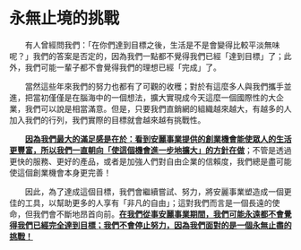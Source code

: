 # 永無止境的挑戰

&emsp;&emsp;有人曾經問我們：「在你們達到目標之後，生活是不是會變得比較平淡無味呢？」我們的答案是否定的，因為我們一點都不覺得我們已經「達到目標」了；此外，我們可能一輩子都不會覺得我們的理想已經「完成」了。

&emsp;&emsp;當然這些年來我們的努力也都有了可觀的收穫；對於有這麼多人與我們攜手並進，把當初僅僅是在腦海中的一個想法，擴大實現成今天這麼一個國際性的大企業，我們可以說是相當滿意。但是，只要我們直銷網的組織越來越大，有越多的人加入我們的行列，我們實際的目標就會越來越有挑戰性。

&emsp;&emsp;[**因為我們最大的滿足感是在於：看到安麗事業提供的創業機會能使眾人的生活更豐富，所以我們一直朝向「使這個機會進一步地擴大」的方針在做**]()；不管是透過更快的服務、更好的產品，或者是加強人們對自由企業的信賴度，我們總是盡可能使這個創業機會本身更完善！

&emsp;&emsp;因此，為了達成這個目標，我們會繼續嘗試、努力，將安麗事業塑造成一個更佳的工具，以幫助更多的人享有「非凡的自由」；這對我們而言是一個長遠的使命，但我們會不斷地昂首向前。[**在我們從事安麗事業期間，我們可能永遠都不會覺得我們已經完全達到目標；我們不會停止努力，因為我們面對的是一個永無止盡的挑戰！**]()
